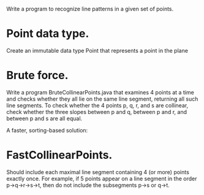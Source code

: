 Write a program to recognize line patterns in a given set of points.

# Point data type. 
Create an immutable data type Point that represents a point in the plane

# Brute force. 
Write a program BruteCollinearPoints.java that examines 4 points at a time and checks whether they all lie on the same line segment, returning all such line segments. To check whether the 4 points p, q, r, and s are collinear, check whether the three slopes between p and q, between p and r, and between p and s are all equal.

A faster, sorting-based solution:

# FastCollinearPoints.

Should include each maximal line segment containing 4 (or more) points exactly once. For example, if 5 points appear on a line segment in the order p→q→r→s→t, then do not include the subsegments p→s or q→t.
